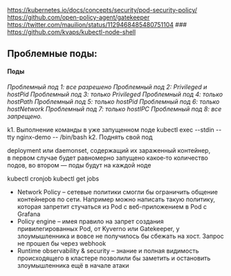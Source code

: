 
https://kubernetes.io/docs/concepts/security/pod-security-policy/
https://github.com/open-policy-agent/gatekeeper
https://twitter.com/mauilion/status/1129468485480751104   ###
https://github.com/kvaps/kubectl-node-shell
## Проблемные поды:
#### Поды
_Проблемный под 1: все разрешено_
_Проблемный под 2: Privileged и hostPid_
_Проблемный под 3: только Privileged_
_Проблемный под 4: только hostPath_
_Проблемный под 5: только hostPid_
_Проблемный под 6: только hostNetwork_
_Проблемный под 7: только hostIPC_
_Проблемный под 8: все запрещено._

k1. Выполнение команды в уже запущенном поде kubectl exec --stdin --tty nginx-demo -- /bin/bash
k2. Поднять свой под

deployment или daemonset, содержащий их зараженный контейнер, в первом случае будет равномерно запущено какое‑то количество подов, во втором — поды будут на каждой ноде

kubectl cronjob
kubectl get jobs



- Network Policy – сетевые политики смогли бы ограничить общение контейнеров по сети. Например можно написать такую политику, которая запретит стучаться из Pod с веб-приложением в Pod с Grafana
- Policy engine – имея правило на запрет создания привилегированных Pod, от Kyverno или Gatekeeper, у злоумышленника и вовсе не получилось бы сбежать на хост. Запрос не прошел бы через webhook
- Runtime observability & security – знание и полная видимость происходящего в кластере позволили бы заметить и остановить злоумышленника ещё в начале атаки